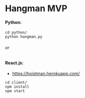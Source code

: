 # Hangman MVP

#### Python:

```
cd python/
python hangman.py
```

###### or

#### React.js:

- https://hoistman.herokuapp.com/

```
cd client/
npm install
npm start
```
